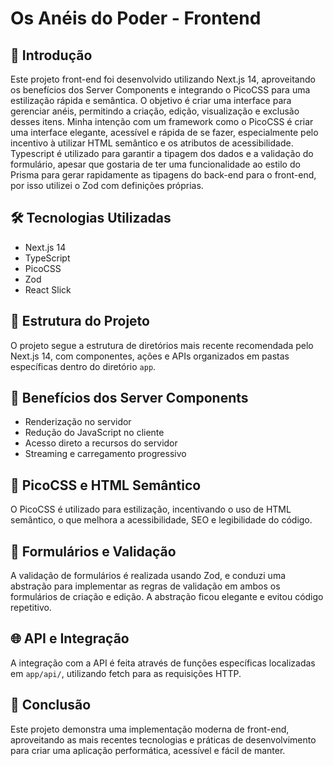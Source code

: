 # Os Anéis do Poder - Frontend

## 🚀 Introdução

Este projeto front-end foi desenvolvido utilizando Next.js 14, aproveitando os benefícios dos Server Components e integrando o PicoCSS para uma estilização rápida e semântica. O objetivo é criar uma interface para gerenciar anéis, permitindo a criação, edição, visualização e exclusão desses itens. Minha intenção com um framework como o PicoCSS é criar uma interface elegante, acessível e rápida de se fazer, especialmente pelo incentivo à utilizar HTML semântico e os atributos de acessibilidade. Typescript é utilizado para garantir a tipagem dos dados e a validação do formulário, apesar que gostaria de ter uma funcionalidade ao estilo do Prisma para gerar rapidamente as tipagens do back-end para o front-end, por isso utilizei o Zod com definições próprias.

## 🛠 Tecnologias Utilizadas

- Next.js 14
- TypeScript
- PicoCSS
- Zod
- React Slick

## 📁 Estrutura do Projeto

O projeto segue a estrutura de diretórios mais recente recomendada pelo Next.js 14, com componentes, ações e APIs organizados em pastas específicas dentro do diretório `app`.

## 🚀 Benefícios dos Server Components

- Renderização no servidor
- Redução do JavaScript no cliente
- Acesso direto a recursos do servidor
- Streaming e carregamento progressivo

## 🎨 PicoCSS e HTML Semântico

O PicoCSS é utilizado para estilização, incentivando o uso de HTML semântico, o que melhora a acessibilidade, SEO e legibilidade do código.

## 📝 Formulários e Validação

A validação de formulários é realizada usando Zod, e conduzi uma abstração para implementar as regras de validação em ambos os formulários de criação e edição. A abstração ficou elegante e evitou código repetitivo.

## 🌐 API e Integração

A integração com a API é feita através de funções específicas localizadas em `app/api/`, utilizando fetch para as requisições HTTP.

## 🏁 Conclusão

Este projeto demonstra uma implementação moderna de front-end, aproveitando as mais recentes tecnologias e práticas de desenvolvimento para criar uma aplicação performática, acessível e fácil de manter.
